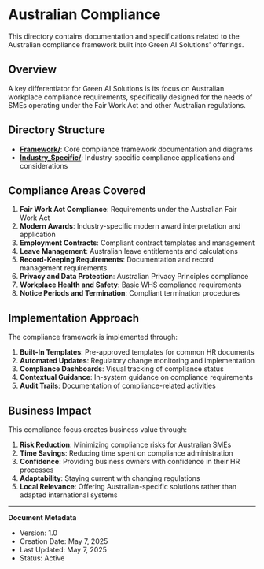 # Australian Compliance

This directory contains documentation and specifications related to the Australian compliance framework built into Green AI Solutions' offerings.

## Overview

A key differentiator for Green AI Solutions is its focus on Australian workplace compliance requirements, specifically designed for the needs of SMEs operating under the Fair Work Act and other Australian regulations.

## Directory Structure

- **[Framework/](Framework/)**: Core compliance framework documentation and diagrams
- **[Industry_Specific/](Industry_Specific/)**: Industry-specific compliance applications and considerations

## Compliance Areas Covered

1. **Fair Work Act Compliance**: Requirements under the Australian Fair Work Act
2. **Modern Awards**: Industry-specific modern award interpretation and application
3. **Employment Contracts**: Compliant contract templates and management
4. **Leave Management**: Australian leave entitlements and calculations
5. **Record-Keeping Requirements**: Documentation and record management requirements
6. **Privacy and Data Protection**: Australian Privacy Principles compliance
7. **Workplace Health and Safety**: Basic WHS compliance requirements
8. **Notice Periods and Termination**: Compliant termination procedures

## Implementation Approach

The compliance framework is implemented through:

1. **Built-In Templates**: Pre-approved templates for common HR documents
2. **Automated Updates**: Regulatory change monitoring and implementation
3. **Compliance Dashboards**: Visual tracking of compliance status
4. **Contextual Guidance**: In-system guidance on compliance requirements
5. **Audit Trails**: Documentation of compliance-related activities

## Business Impact

This compliance focus creates business value through:

1. **Risk Reduction**: Minimizing compliance risks for Australian SMEs
2. **Time Savings**: Reducing time spent on compliance administration
3. **Confidence**: Providing business owners with confidence in their HR processes
4. **Adaptability**: Staying current with changing regulations
5. **Local Relevance**: Offering Australian-specific solutions rather than adapted international systems

---

**Document Metadata**
- Version: 1.0
- Creation Date: May 7, 2025
- Last Updated: May 7, 2025
- Status: Active